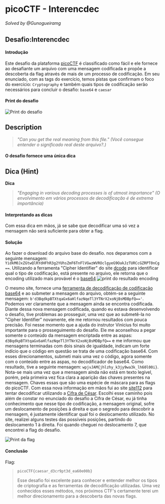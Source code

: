 # picoCTF - Interencdec
###### Solved by @Gunogueiramg

## Desafio:Interencdec
#### Introdução

Este desafio da plataforma [picoCTF](https://picoctf.org/) é classificado como fácil e ele fornece ao desafiante um arquivo com uma mensagem codificada e propõe a descoberta da flag através de mais de um processo de codificação. Em seu enunciado, com as tags do exercício, temos pistas que confirmam o foco do exercício: `Cryptography` e também quais tipos de codificação serão necessários para concluir o desafio: `base64` e `caesar`   
#### Print do desafio
![Print do desafio](https://i.imgur.com/AUNiPU6.png)

## Description

> *"Can you get the real meaning from this file."*
> *(Você consegue entender o significado real deste arquivo?.)*

#### O desafio fornece uma única dica
## Dica (Hint)

**Dica**
> *"Engaging in various decoding processes is of utmost importance"*
> *(O envolvimento em vários processos de decodificação é de extrema importância)*


#### Interpretando as dicas
Com essa dica em mãos, já se sabe que decodificar uma só vez a mensagem não será suficiente para obter a flag. 

#### Solução
Ao fazer o download do arquivo base do desafio. nos deparamos com a seguinte mensagem: `YidkM0JxZGtwQlRYdHFhR3g2YUhsZmF6TnFlVGwzWVROclgyeG9OakJzTURCcGZRPT0nCg==`. Utilizando a ferramenta "Cipher Identifier" do site [dcode](https://www.dcode.fr/cipher-identifier) para identificar qual o tipo de codificação, está presente no arquivo, ele retorna que o encoding utilizado mais provável é o [base64](https://www.redhat.com/en/blog/base64-encoding)
![print do resultado encoding](https://i.imgur.com/MdsYWK8.png)

O mesmo site, fornece uma [ferramenta de decodificação de codificação base64](https://www.dcode.fr/base-64-encoding) e ao submeter a mensagem do arquivo, obtém-se a seguinte mensagem: `b'd3BqdkpBTXtqaGx6aHlfazNqeTl3YTNrX2xoNjBsMDBpfQ=='`. Podemos ver claramente que a mensagem ainda se encontra codificada. Diante dessa nova mensagem codificada, quando eu estava desenvolvendo o desafio, tive problemas ao prosseguir, uma vez que ao submetê-la no "Cipher Identifier" novamente, ele me retornou resultados com pouca precisão. Foi nesse momento que a ajuda do instrutor Vinícius foi muito importante para o prosseguimento do desafio. Ele me aconselhou a pegar somente o conteúdo da mensagem encriptada entre as aspas: `d3BqdkpBTXtqaGx6aHlfazNqeTl3YTNrX2xoNjBsMDBpfQ==` e me informou que mensagens terminadas com dois sinais de igualdade, indicam um forte indício que o código em questão se trata de uma codificação base64. Com esses direcionamentos, submeti mais uma vez o código, agora somente com o conteúdo entre as aspas, no decodificador de base64. Como resultado, tive a seguinte mensagem: `wpjvJAM{jhlzhy_k3jy9wa3k_lh60l00i}`. Nota-se mais uma vez que a mensagem ainda não está em texto legível, porém, pela primeira vez fica clara a aparição das chaves presentes na mensagem. Chaves essas que são uma espécie de máscara para as flags do picoCTF. Com essa nova informação em mãos fui ao site [site112](https://site112.com/cifra-de-cesar-codificar-descodificar) para tentar decodificar utilizando a [Cifra de César](https://www.splunk.com/en_us/blog/learn/caesar-cipher.html). Escolhi esse caminho pois além de constar no enunciado do desafio a Cifra de César, eu já tinha conhecimento que nesse tipo de codificação, a mensagem original, sofre um deslocamento de posições à direita e que o segredo para descobrir a mensagem, é justamente identificar qual foi o deslocamento utilizado. No site, realizei alguns testes das possíveis posições, partindo do deslocamento 1 à direita. Foi quando cheguei no deslocamento 7, que encontrei a flag do desafio.

![Print da flag](https://i.imgur.com/VvOhGH1.png)

#### Conclusão
Flag:
>`picoCTF{caesar_d3cr9pt3d_ea60e00b}`
>
>Esse desafio foi excelente para conhecer e entender melhor os tipos de criptografia e as ferramentas de decodificação utilizadas. Uma vez conhecidos esses métodos, nos próximos CTF's certamente terei um melhor direcionamento para a descoberta das novas flags.


